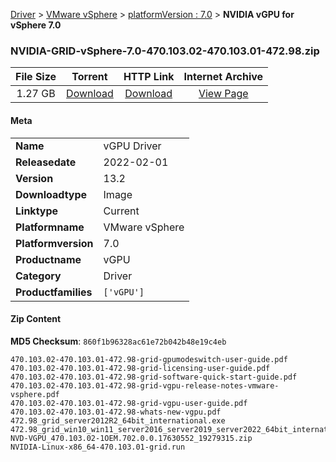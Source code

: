 
[Driver](/README.md)  >  [VMware vSphere](/index/Driver/VMware_vSphere.md)  >  [platformVersion : 7.0](/index/Driver/VMware_vSphere/7.0.md)  >  **NVIDIA vGPU for vSphere 7.0**


### NVIDIA-GRID-vSphere-7.0-470.103.02-470.103.01-472.98.zip

| **File Size** | **Torrent**  | **HTTP Link** | **Internet Archive** |
|:-------------:|:------------:|:-------------:|:--------------------:|
| 1.27 GB |  [Download](https://archive.org/download/nvgpu_NVIDIA-GRID-vSphere-7.0-470.103.02-470.103.01-472.98.zip/nvgpu_NVIDIA-GRID-vSphere-7.0-470.103.02-470.103.01-472.98.zip_archive.torrent)       | [Download](https://archive.org/compress/nvgpu_NVIDIA-GRID-vSphere-7.0-470.103.02-470.103.01-472.98.zip) | [View Page](https://archive.org/details/nvgpu_NVIDIA-GRID-vSphere-7.0-470.103.02-470.103.01-472.98.zip)       |

#### Meta

<table>
<tr><td><strong>Name</strong></td><td>vGPU Driver</td></tr>
<tr><td><strong>Releasedate</strong></td><td>2022-02-01</td></tr>
<tr><td><strong>Version</strong></td><td>13.2</td></tr>
<tr><td><strong>Downloadtype</strong></td><td>Image</td></tr>
<tr><td><strong>Linktype</strong></td><td>Current</td></tr>
<tr><td><strong>Platformname</strong></td><td>VMware vSphere</td></tr>
<tr><td><strong>Platformversion</strong></td><td>7.0</td></tr>
<tr><td><strong>Productname</strong></td><td>vGPU</td></tr>
<tr><td><strong>Category</strong></td><td>Driver</td></tr>
<tr><td><strong>Productfamilies</strong></td><td><code>['vGPU']</code></td></tr>
</table>

#### Zip Content

**MD5 Checksum**: `860f1b96328ac61e72b042b48e19c4eb`

```text
470.103.02-470.103.01-472.98-grid-gpumodeswitch-user-guide.pdf
470.103.02-470.103.01-472.98-grid-licensing-user-guide.pdf
470.103.02-470.103.01-472.98-grid-software-quick-start-guide.pdf
470.103.02-470.103.01-472.98-grid-vgpu-release-notes-vmware-vsphere.pdf
470.103.02-470.103.01-472.98-grid-vgpu-user-guide.pdf
470.103.02-470.103.01-472.98-whats-new-vgpu.pdf
472.98_grid_server2012R2_64bit_international.exe
472.98_grid_win10_win11_server2016_server2019_server2022_64bit_international.exe
NVD-VGPU_470.103.02-1OEM.702.0.0.17630552_19279315.zip
NVIDIA-Linux-x86_64-470.103.01-grid.run
```